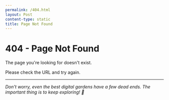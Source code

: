 ```yaml
---
permalink: /404.html
layout: Post
content-type: static
title: Page Not Found
---
```


# 404 - Page Not Found

The page you're looking for doesn't exist.

Please check the URL and try again.

---

*Don't worry, even the best digital gardens have a few dead ends. The important thing is to keep exploring! 🌱*
